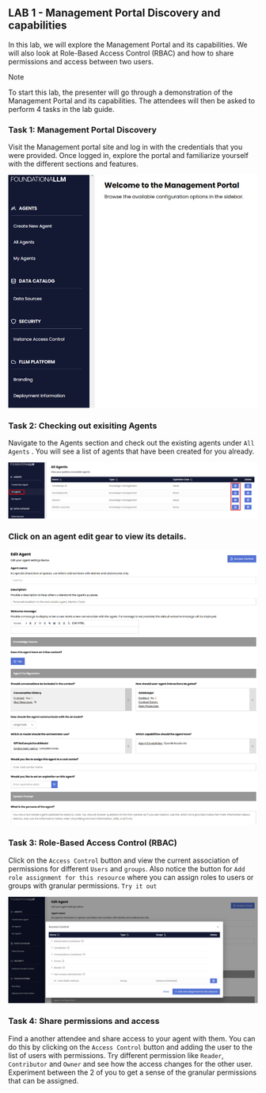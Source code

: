 ## LAB 1 - Management Portal Discovery and capabilities

In this lab, we will explore the Management Portal and its capabilities. We will also look at Role-Based Access Control (RBAC) and how to share permissions and access between two users.

> [!NOTE]
> To start this lab, the presenter will go through a demonstration of the Management Portal and its capabilities. The attendees will then be asked to perform 4 tasks in the lab guide.

### Task 1: Management Portal Discovery
Visit the Management portal site and log in with the credentials that you were provided. Once logged in, explore the portal and familiarize yourself with the different sections and features.

![Management Portal](/media/Lab1-1.jpg)

### Task 2: Checking out exisiting Agents
Navigate to the Agents section and check out the existing agents under `All Agents`  . You will see a list of agents that have been created for you already. 

![All agents](/media/Lab1-2.jpg)

### Click on an agent edit gear to view its details.

![Agent details](/media/Lab1-3.jpg)

### Task 3: Role-Based Access Control (RBAC)
Click on the `Access Control` button and view the current association of permissions for different `Users` and `groups`. Also notice the button for `Add role assignment for this resource` where you can assign roles to users or groups with granular permissions.
`Try it out`

![Access Control](/media/Lab1-4.jpg)

### Task 4: Share permissions and access
Find a another attendee and share access to your agent with them. You can do this by clicking on the `Access Control` button and adding the user to the list of users with permissions.
Try different permission like `Reader`, `Contributor` and `Owner` and see how the access changes for the other user. Experiment between the 2 of you to get a sense of the granular permissions that can be assigned.